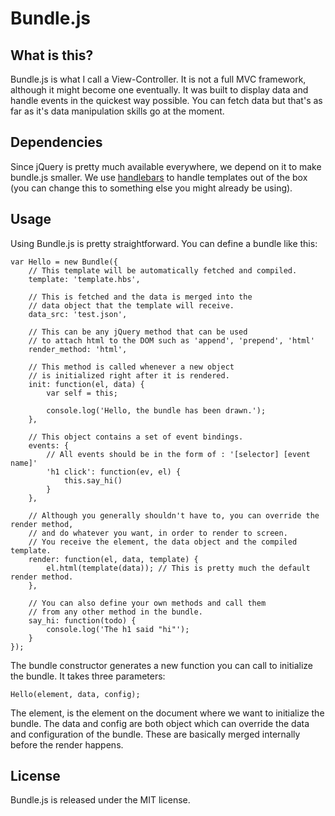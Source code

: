 Bundle.js
=========

What is this?
-------------
Bundle.js is what I call a View-Controller. It is not a full MVC framework, although it might become one eventually. It was built to display data and handle events in the quickest way possible. You can fetch data but that's as far as it's data manipulation skills go at the moment.
        
Dependencies
------------
Since jQuery is pretty much available everywhere, we depend on it to make bundle.js smaller. We use <a href="http://handlebarsjs.com">handlebars</a> to handle templates out of the box (you can change this to something else you might already be using).

Usage
-----
Using Bundle.js is pretty straightforward. You can define a bundle like this:

<pre><code>var Hello = new Bundle({
    // This template will be automatically fetched and compiled.
    template: 'template.hbs',
    
    // This is fetched and the data is merged into the 
    // data object that the template will receive.
    data_src: 'test.json',
    
    // This can be any jQuery method that can be used 
    // to attach html to the DOM such as 'append', 'prepend', 'html'
    render_method: 'html',
    
    // This method is called whenever a new object 
    // is initialized right after it is rendered.
    init: function(el, data) {
        var self = this;
        
        console.log('Hello, the bundle has been drawn.');
    },
    
    // This object contains a set of event bindings.
    events: {
        // All events should be in the form of : '[selector] [event name]'
        'h1 click': function(ev, el) {
            this.say_hi()
        }
    },
    
    // Although you generally shouldn't have to, you can override the render method, 
    // and do whatever you want, in order to render to screen.
    // You receive the element, the data object and the compiled template.
    render: function(el, data, template) {
        el.html(template(data)); // This is pretty much the default render method.
    },
    
    // You can also define your own methods and call them 
    // from any other method in the bundle.
    say_hi: function(todo) {
        console.log('The h1 said "hi"');
    }
});
</code></pre>
   
The bundle constructor generates a new function you can call to initialize the bundle. It takes three parameters:

<pre><code>Hello(element, data, config);</code></pre>
        
<p>The element, is the element on the document where we want to initialize the bundle. The data and config are both object which can override the data and configuration of the bundle. These are basically merged internally before the render happens.</p>
        
License
-------
Bundle.js is released under the MIT license.
